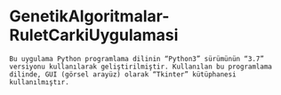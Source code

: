 # GenetikAlgoritmalar-RuletCarkiUygulamasi

	Bu uygulama Python programlama dilinin “Python3” sürümünün “3.7” versiyonu kullanılarak geliştirilmiştir. Kullanılan bu programlama dilinde, GUI (görsel arayüz) olarak “Tkinter” kütüphanesi kullanılmıştır.
